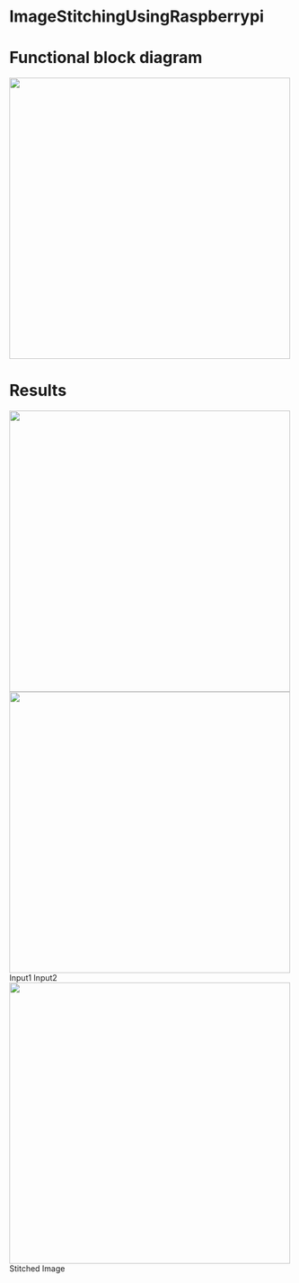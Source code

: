 # ImageStitchingUsingRaspberrypi
# Functional block diagram

<img src="https://github.com/user-attachments/assets/db5e9ff8-2b53-45c7-80e8-0c066e2e252a" width="500">

# Results
<img src="https://github.com/user-attachments/assets/7e1785d6-b7be-4da0-b90b-9e4458dabda8" width="500"><img src="https://github.com/user-attachments/assets/c2d14c68-1934-430c-95ec-cf4a5b58ca5d" width="500">
Input1                                        Input2
<img src="https://github.com/user-attachments/assets/2aa132ef-c94d-409e-b736-f67af81576b7" width="500">
 Stitched Image

